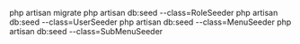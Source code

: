 php artisan migrate
php artisan db:seed --class=RoleSeeder
php artisan db:seed --class=UserSeeder
php artisan db:seed --class=MenuSeeder
php artisan db:seed --class=SubMenuSeeder
